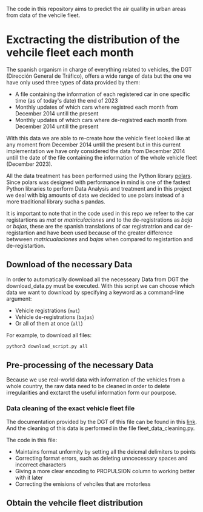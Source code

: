 The code in this repository aims to predict the air quallity in urban areas from data of the vehcile fleet.


# Exctracting the distribution of the vehcile fleet each month
The spanish organism in charge of everything related to vehicles, the DGT (Dirección General de Tráfico), offers a wide range of data but the one we have only used three types of data provided by them:

- A file containing the information of each registered car in one specific time (as of today's date) the end of 2023
- Monthly updates of which cars where registred each month from December 2014 untill the present
- Monthly updates of which cars where de-registred each month from December 2014 untill the present

With this data we are able to re-create how the vehicle fleet looked like at any moment from December 2014 untill the present but in this current implementation we have only considered the data from December 2014 untill the date of the file containing the information of the whole vehicle fleet (December 2023). 

All the data treatment has been performed using the Python library [polars](https://pola.rs). Since polars was designed with performance in mind is one of the fastest Python libraries to perform Data Analysis and treatment and in this project we deal with big amounts of data we decided to use polars instead of a more traditional library sucha s pandas.

It is important to note that in the code used in this repo we refeer to the car registartions as  _mat_ or _matriculaciones_ and to the de-registrations as _baja_ or _bajas_, these are the spanish translations of car registratrion and car de-registartion and have been used because of the greater difference betwween _matricualaciones_ and _bajas_ when compared to registartion and de-registartion.

## Download of the necessary Data
In order to automatically download all the necesseary Data from DGT the download_data.py must be executed.
With this script we can choose which data we want to download by specifying a keyword as a command-line argument:

- Vehicle registrations (`mat`)
- Vehicle de-registrations (`bajas`)
- Or all of them at once (`all`)

For example, to download all files:
```bash
python3 download_script.py all
```

## Pre-processing of the necessary Data
Because we use real-world data with information of the vehicles from a whole country, the raw data need to be cleaned in order to delete irregularities and exctarct the useful information form our pourpose.

### Data cleaning of the exact vehicle fleet file
The documentation provided by the DGT of this file can be found in this [link](https://www.dgt.es/export/sites/web-DGT/.galleries/downloads/dgt-en-cifras/publicaciones/parque-de-vehiculos/Interfaz-de-Salida-Fichero-Parque-Anual.pdf). And the cleaning of this data is performed in the file fleet_data_cleaning.py.

The code in this file:
- Maintains format unformity by setting all the deicmal delimiters to points
- Correcting format errors, such as deleting unncecessary spaces and incorrect characters
- Giving a more clear encoding to PROPULSION column to working better with it later
- Correcting the emisions of vehciles that are motorless

## Obtain the vehcile fleet distribution

